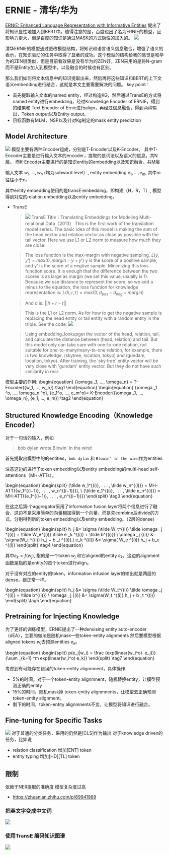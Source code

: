 
# ERNIE - 清华/华为
[ERNIE: Enhanced Language Representation with Informative Entities](https://www.aclweb.org/anthology/P19-1139.pdf) 提出了将知识显性地加入到BERT中。值得注意的是，百度也出了名为ERNIE的模型，且影响力更大，但是百度的知识是通过MASK的方式隐性的加入的。
![](http://blog-picture-bed.oss-cn-beijing.aliyuncs.com/cb2c0bae11b10540bf2edff4b9890be1.png)

清华ERNIE的模型通过更改模型结构，将知识和语言语义信息融合，增强了语义的表示，在知识驱动的任务中取得了显著的成功。这个模型的结构给我的感觉是和华为的ZEN很类似，但是目前看效果是没有华为的ZEN好，ZEN采用的是将N-gram而不是Entity加入到模型中，以及融合的时候也有区别。

那么我们如何将文本信息中的知识提取出来，然后再将这些知识和BERT的上下文语义embedding进行结合，这就是本文主要需要解决的问题。
key point：
- 首先提取输入文本的named entity，经过构造KG，然后通过TransE的方式将named entity进行embedding，经过Knowledge Encoder of ERNIE，得到的结果和 Text Encoder of Ernie进行align，再经过信息融合，得到两种输出，Token output以及Entity output。
- 目标函数有MLM，NSP以及针对Kg制定的mask entity prediction

## Model Architecture
![](http://blog-picture-bed.oss-cn-beijing.aliyuncs.com/92fe3389a2e32167358a98374c6cecad.png)
模型主要有两种Encoder组成，分别是T-Encoder以及K-Encoder。
其中T-Encoder主要是进行输入文本的encoder，提取的是词法以及语义的信息。共N层。
而K-Encoder主要进行的是知识entity的embedding以及知识融合。共M层

输入文本 ${w_1, ..., w_n}$ (均为subword level）, entity embedding ${e_1, ..., e_m}$, 其中m往往小于n。

其中entity embedding使用的是transE embedding，即构建（H，R，T）, 模型得到对应的relation embedding以及entity embedding。
- TransE
  > ![](http://blog-picture-bed.oss-cn-beijing.aliyuncs.com/525bc484f96c1f336aa904a9184b11c1.png)
  TransE
  Title：Translating Embeddings for Modeling Multi-relational Data（2013）
  This is the first work of the translation model series. The basic idea of this model is making the sum of the head vector and relation vector as close as possible with the tail vector. Here we use L1 or L2 norm to measure how much they are close.

  >The loss function is the max-margin with negative sampling.
  $L(y, y’) = max(0, margin -y + y’)$
  y is the score of a positive sample, and y' is the score of a negtive sample. Minimizing this loss function score. It is enough that the difference between the two scores is as large as margin (we set this value, usually is 1).
  Because we use distance to represent the score, so we add a minus to the equation, the loss function for knowledge representation is: $L(h,r,t) = max( 0, d_{pos} - d_{neg} +margin)$

  > And d is: $||h+r-t||$

  > This is the L1 or L2 norm. As for how to get the negative sample is replacing the head entity or tail entity with a random entity in the triple.
  See the code:
  ![](http://blog-picture-bed.oss-cn-beijing.aliyuncs.com/955b4d96a24b2b4da122b0ed9adea0ab.png)

  > Using embedding_lookupget the vector of the head, relation, tail, and calculate the distance between (head, relation) and tail.
  But this model only can take care with one-to-one relation, not suitable for one-to-many/many-to-one relation, for example, there is two knowledge, (skytree, location, tokyo) and (gundam, location, tokyo). After training, the 'sky tree' entity vector will be very close with 'gundam' entity vector. But they do not have such similarity in real.

模型主要的作用:
\begin{equation}
{\omega _1, ..., \omega_n} = T-Encoder({w_1, ..., w_n}) \tag1
\end{equation}
\begin{equation}
\{\omega _1 ^o, ..., \omega_n ^o\}, \{e_1^o, ..., e_m^o\}= K-Encoder(\{\omega _1, ..., \omega_n\}, \{e_1, ..., e_m\}) \tag2
\end{equation}

## Structured Knowledge Encoding（Knowledge Encoder）
对于一句话的输入，例如
> bob dylan wrote Blowin' in the wind

首先提取出模型中的的entities，`bob dylan` 和 `Blowin' in the wind`作为entities

注意这边的进行了token embedding以及entity embedding的multi-head self-attentions（MH-ATTs）。

\begin{equation}
\begin{split}
\{\tilde w_1^{(i)}, . . . , \tilde w_n^{(i)}\} = MH-ATT(\{w_1^{(i−1)}, . . . , w_n^{(i−1)}\}), \\
\{\tilde e_1^{(i)}, . . . , \tilde e_n^{(i)}\} = MH-ATT(\{e_1^{(i−1)}, . . . , e_n^{(i−1)}\})
\end{split}
\tag3
\end{equation}

在这之后第i个aggregator采用了information fusion layer将两个信息进行了融合，这边不是采用简单的向量相加得到一个向量，而是先combine后divide的方式，分别得到新的token embedding以及entity embedding。（2层的dense）

\begin{equation}
\begin{split}
h_j &= \sigma (\tilde W_t^{(i)} \tilde \omega _j ^{(i)} + \tilde W_e^{(i)} \tilde e _k ^{(i)} + \tilde b^{(i)}) \\
\omega _j {(i)} &= \sigma(W_t ^{(i)} h_j + b _t ^{(i)},\\
e_k ^{(i)} &= \sigma( W_e ^{(i)} h_j + b_e ^{(i)}
\end{split}
\tag4
\end{equation}

其中$e_k = f(w_j)$, 指的是一个token $w_j$ 和它aligned的entity $e_k$，这边的aignment函数是指的是entity的首个token进行align。

对于没有对应的entity的token，information infusion layer的输出就是两层的dense，跟正常一样。

\begin{equation}
\begin{split}
h_j &= \sigma (\tilde W_t^{(i)} \tilde \omega _j ^{(i)} + \tilde b^{(i)}) \\
\omega _j {(i)} &= \sigma(W_t ^{(i)} h_j + b _t ^{(i)}
\end{split}
\tag5
\end{equation}


## Pretraining for Injecting Knowledge
为了更好的训练模型，ERNIE提出了一种denoising entity auto-encoder（dEA），主要的做法是随机mask一些token-entity alignments 然后要模型根据aligned tokens $w_i$去预测entities $e_k$。

\begin{equation}
\begin{split}
p(e_j|w_i) = \frac {exp(linear(w_i^o)· e_j))} {\sum _{k=1} ^m exp(linear(w_i^o)·e_k)}
\end{split}
\tag7
\end{equation}

考虑到有可能存在错误的token-entity alignmnent，具体操作
- 5%的时间，对于一个token-entity alignmnent，随机替换entity，让模型预测正确的entity
- 15%的时间，随机mask掉 token-entity alignmnents，让模型去正确预测token-entity alignment。
- 剩下的时间，token-entity alignmnents不变，让模型将知识进行融合。

## Fine-tuning for Specific Tasks
![](http://blog-picture-bed.oss-cn-beijing.aliyuncs.com/becc5d77c2a9b96563cbd73596fe808d.png)
对于普通的分类任务，采用的仍然是[CLS]作为输出
对于knowledge driven的任务，比如说
- relation classification
增加[ENT] token
- entity typing
增加[HD][TL] token

## 限制
依赖于NER提取的准确度
模型复杂度过高
- https://zhuanlan.zhihu.com/p/69941989

### 把英文字变成中文词

![](https://pics1.baidu.com/feed/09fa513d269759ee43efeba2c2b2c4126c22dfee.png?token=dd737a03414c5fb8c6c69efaa9665ebf&s=4296A62A8D604C0110410CF403008032)

### 使用TransE 编码知识图谱

![](https://ss.csdn.net/p?https://mmbiz.qpic.cn/mmbiz_png/VBcD02jFhglJEicBrKD32A5pErPnYJ7H2BfuD9zp8MRQPV73UTSMwJ4uo99hJsbnumWJasOVvdgfd4YexHNKwAg/640?wx_fmt=png)